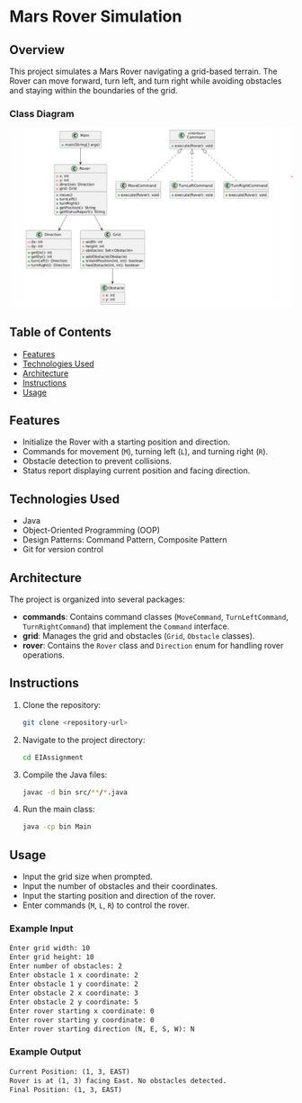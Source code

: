 # Mars Rover Simulation

## Overview
This project simulates a Mars Rover navigating a grid-based terrain. The Rover can move forward, turn left, and turn right while avoiding obstacles and staying within the boundaries of the grid.

### Class Diagram
![Class Diagram](mars.png)

## Table of Contents
- [Features](#features)
- [Technologies Used](#technologies-used)
- [Architecture](#architecture)
- [Instructions](#instructions)
- [Usage](#usage)


## Features
- Initialize the Rover with a starting position and direction.
- Commands for movement (`M`), turning left (`L`), and turning right (`R`).
- Obstacle detection to prevent collisions.
- Status report displaying current position and facing direction.

## Technologies Used
- Java
- Object-Oriented Programming (OOP)
- Design Patterns: Command Pattern, Composite Pattern
- Git for version control

## Architecture
The project is organized into several packages:

- **commands**: Contains command classes (`MoveCommand`, `TurnLeftCommand`, `TurnRightCommand`) that implement the `Command` interface.
- **grid**: Manages the grid and obstacles (`Grid`, `Obstacle` classes).
- **rover**: Contains the `Rover` class and `Direction` enum for handling rover operations.




## Instructions
1. Clone the repository:
   ```bash
   git clone <repository-url>
   ```
2. Navigate to the project directory:
   ```bash
   cd EIAssignment
   ```
3. Compile the Java files:
   ```bash
   javac -d bin src/**/*.java
   ```
4. Run the main class:
   ```bash
   java -cp bin Main
   ```

## Usage
- Input the grid size when prompted.
- Input the number of obstacles and their coordinates.
- Input the starting position and direction of the rover.
- Enter commands (`M`, `L`, `R`) to control the rover.

### Example Input
```
Enter grid width: 10
Enter grid height: 10
Enter number of obstacles: 2
Enter obstacle 1 x coordinate: 2
Enter obstacle 1 y coordinate: 2
Enter obstacle 2 x coordinate: 3
Enter obstacle 2 y coordinate: 5
Enter rover starting x coordinate: 0
Enter rover starting y coordinate: 0
Enter rover starting direction (N, E, S, W): N
```

### Example Output
```
Current Position: (1, 3, EAST)
Rover is at (1, 3) facing East. No obstacles detected.
Final Position: (1, 3, EAST)
```

